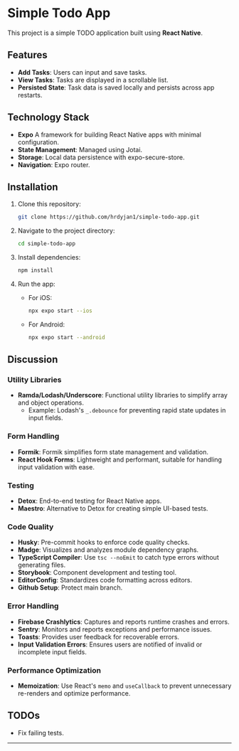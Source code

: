 # Simple Todo App

This project is a simple TODO application built using **React Native**.

## Features

- **Add Tasks**: Users can input and save tasks.
- **View Tasks**: Tasks are displayed in a scrollable list.
- **Persisted State**: Task data is saved locally and persists across app restarts.

## Technology Stack

- **Expo** A framework for building React Native apps with minimal configuration.
- **State Management**: Managed using Jotai.
- **Storage**: Local data persistence with expo-secure-store.
- **Navigation**: Expo router.

## Installation

1. Clone this repository:

   ```bash
   git clone https://github.com/hrdyjan1/simple-todo-app.git
   ```

2. Navigate to the project directory:

   ```bash
   cd simple-todo-app
   ```

3. Install dependencies:

   ```bash
   npm install
   ```

4. Run the app:
   - For iOS:
     ```bash
     npx expo start --ios
     ```
   - For Android:
     ```bash
     npx expo start --android
     ```

## Discussion

### Utility Libraries

- **Ramda/Lodash/Underscore**: Functional utility libraries to simplify array and object operations.
  - Example: Lodash's `_.debounce` for preventing rapid state updates in input fields.

### Form Handling

- **Formik**: Formik simplifies form state management and validation.
- **React Hook Forms**: Lightweight and performant, suitable for handling input validation with ease.

### Testing

- **Detox**: End-to-end testing for React Native apps.
- **Maestro**: Alternative to Detox for creating simple UI-based tests.

### Code Quality

- **Husky**: Pre-commit hooks to enforce code quality checks.
- **Madge**: Visualizes and analyzes module dependency graphs.
- **TypeScript Compiler**: Use `tsc --noEmit` to catch type errors without generating files.
- **Storybook**: Component development and testing tool.
- **EditorConfig**: Standardizes code formatting across editors.
- **Github Setup**: Protect main branch.

### Error Handling

- **Firebase Crashlytics**: Captures and reports runtime crashes and errors.
- **Sentry**: Monitors and reports exceptions and performance issues.
- **Toasts**: Provides user feedback for recoverable errors.
- **Input Validation Errors**: Ensures users are notified of invalid or incomplete input fields.

### Performance Optimization

- **Memoization**: Use React's `memo` and `useCallback` to prevent unnecessary re-renders and optimize performance.

## TODOs

- Fix failing tests.

---
